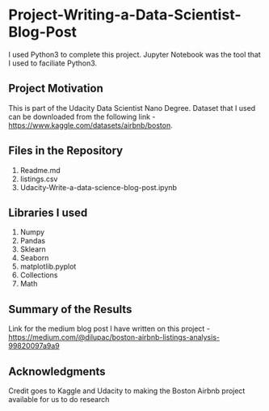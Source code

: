 # Project-Writing-a-Data-Scientist-Blog-Post

I used Python3 to complete this project. Jupyter Notebook was the tool that I used to faciliate Python3.
## Project Motivation
This is part of the Udacity Data Scientist Nano Degree.
Dataset that I used can be downloaded from the following link -https://www.kaggle.com/datasets/airbnb/boston.
## Files in the Repository
1. Readme.md
2. listings.csv
3. Udacity-Write-a-data-science-blog-post.ipynb
## Libraries I used
1. Numpy
2. Pandas
3. Sklearn
4. Seaborn
5. matplotlib.pyplot
6. Collections
7. Math
## Summary of the Results
Link for the medium blog post I have written on this project - https://medium.com/@dilupac/boston-airbnb-listings-analysis-99820097a9a9
## Acknowledgments
Credit goes to Kaggle and Udacity to making the Boston Airbnb project available for us to do research


